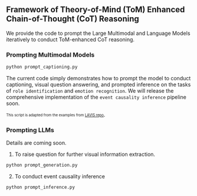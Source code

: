 ## Framework of Theory-of-Mind (ToM) Enhanced Chain-of-Thought (CoT) Reasoning

We provide the code to prompt the Large Multimodal and Language Models iteratively to conduct ToM-enhanced CoT reasoning.

### Prompting Multimodal Models

```bash
python prompt_captioning.py
```
The current code simply demonstrates how to prompt the model to conduct captioning, visual question answering, and prompted inference on the tasks of `role identification` and `emotion recognition`. 
We will release the comprehensive implementation of the `event causality inference` pipeline soon.

<sub><sup>This script is adapted from the examples from [LAVIS repo](https://github.com/salesforce/LAVIS)</sup></sub>.

### Prompting LLMs

Details are coming soon.

1. To raise question for further visual information extraction.
```bash
python prompt_generation.py
```

2. To conduct event causality inference
```bash
python prompt_inference.py
```
